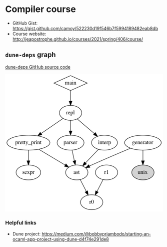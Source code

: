 
# Compiler course

* GitHub Gist: https://gist.github.com/camoy/522230d19f546b7f5994189482eab8db
* Course website: http://jeapostrophe.github.io/courses/2021/spring/406/course/

## `dune-deps` graph

[dune-deps GitHub source code](https://github.com/mjambon/dune-deps)

![graph for antar dependencies](img/deps.png)

### Helpful links
* Dune project: https://medium.com/@bobbypriambodo/starting-an-ocaml-app-project-using-dune-d4f74e291de8

